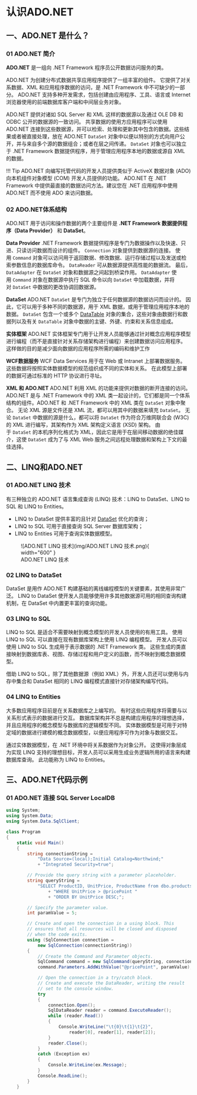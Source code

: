 # 认识ADO.NET

## 一、ADO.NET 是什么？
### 01 ADO.NET 简介

**ADO.NET** 是一组向 .NET Framework 程序员公开数据访问服务的类。

ADO.NET 为创建分布式数据共享应用程序提供了一组丰富的组件。 它提供了对关系数据、XML 和应用程序数据的访问，是 .NET Framework 中不可缺少的一部分。 ADO.NET 支持多种开发需求，包括创建由应用程序、工具、语言或 Internet 浏览器使用的前端数据库客户端和中间层业务对象。

ADO.NET 提供对诸如 SQL Server 和 XML 这样的数据源以及通过 OLE DB 和 ODBC 公开的数据源的一致访问。 共享数据的使用方应用程序可以使用 ADO.NET 连接到这些数据源，并可以检索、处理和更新其中包含的数据。这些结果或者被直接处理，放在 ADO.NET `DataSet` 对象中以便以特别的方式向用户公开，并与来自多个源的数据组合；或者在层之间传递。 `DataSet` 对象也可以独立于 .NET Framework 数据提供程序，用于管理应用程序本地的数据或源自 XML 的数据。

!!! Tip
	ADO.NET 向编写托管代码的开发人员提供类似于 ActiveX 数据对象 (ADO) 向本机组件对象模型 (COM) 开发人员提供的功能。 ADO.NET 在 .NET Framework 中提供最直接的数据访问方法。建议您在 .NET 应用程序中使用 ADO.NET 而不使用 ADO 来访问数据。

### 02 ADO.NET体系结构

ADO.NET 用于访问和操作数据的两个主要组件是 **.NET Framework 数据提供程序（Data Provider）** 和 **DataSet**。

**Data Provider** 
.NET Framework 数据提供程序是专门为数据操作以及快速、只进、只读访问数据而设计的组件。 `Connection` 对象提供到数据源的连接。 使用 `Command` 对象可以访问用于返回数据、修改数据、运行存储过程以及发送或检索参数信息的数据库命令。 `DataReader` 可从数据源提供高性能的数据流。 最后，`DataAdapter` 在 `DataSet` 对象和数据源之间起到桥梁作用。 `DataAdapter` 使用 `Command` 对象在数据源中执行 SQL 命令以向 `DataSet` 中加载数据，并将对 `DataSet` 中数据的更改协调回数据源。

**DataSet** 
ADO.NET `DataSet` 是专门为独立于任何数据源的数据访问而设计的。 因此，它可以用于多种不同的数据源，用于 XML 数据，或用于管理应用程序本地的数据。 `DataSet` 包含一个或多个 [DataTable](https://learn.microsoft.com/zh-cn/dotnet/api/system.data.datatable) 对象的集合，这些对象由数据行和数据列以及有关 `DataTable` 对象中数据的主键、外键、约束和关系信息组成。

**实体框架** 
ADO.NET 实体框架专门用于让开发人员能够通过针对概念应用程序模型进行编程（而不是直接针对关系存储架构进行编程）来创建数据访问应用程序。 这样做的目的是减少面向数据的应用程序所需的编码和维护工作

**WCF数据服务**
WCF Data Services 用于在 Web 或 Intranet 上部署数据服务。 这些数据将按照实体数据模型的规范组织成不同的实体和关系。 在此模型上部署的数据可通过标准的 HTTP 协议进行寻址。

**XML 和 ADO.NET** 
ADO.NET 利用 XML 的功能来提供对数据的断开连接的访问。 ADO.NET 是与 .NET Framework 中的 XML 类一起设计的，它们都是同一个体系结构的组件。ADO.NET 和 .NET Framework 中的 XML 类在 `DataSet` 对象中聚合。 无论 XML 源是文件还是 XML 流，都可以用其中的数据来填充 `DataSet`。 无论 `DataSet` 中数据的源是什么，都可以将 `DataSet` 作为符合万维网联合会 (W3C) 的 XML 进行编写，其架构作为 XML 架构定义语言 (XSD) 架构。 由于 `DataSet` 的本机序列化格式为 XML，因此它是用于在层间移动数据的绝佳媒介，这使 `DataSet` 成为了与 XML Web 服务之间远程处理数据和架构上下文的最佳选择。

## 二、LINQ和ADO.NET

### 01 ADO.NET LINQ 技术
有三种独立的 ADO.NET 语言集成查询 (LINQ) 技术：LINQ to DataSet、LINQ to SQL 和 LINQ to Entities。 

- LINQ to DataSet 提供丰富的且针对 [DataSet](https://learn.microsoft.com/zh-cn/dotnet/api/system.data.dataset) 优化的查询；
- LINQ to SQL 可用于直接查询 SQL Server 数据库架构； 
- LINQ to Entities 可用于查询实体数据模型。

<figure markdown> 
    ![ADO.NET LINQ 技术](img/ADO.NET LINQ 技术.png){ width="600" }
    <figcaption>ADO.NET LINQ 技术</figcaption>
</figure>

### 02 LINQ to DataSet
DataSet 是用作 ADO.NET 构建基础的离线编程模型的关键要素，其使用非常广泛。 LINQ to DataSet 使开发人员能够使用许多其他数据源可用的相同查询构建机制，在 DataSet 中内置更丰富的查询功能。

### 03 LINQ to SQL
LINQ to SQL 是适合不需要映射到概念模型的开发人员使用的有用工具。 使用 LINQ to SQL 可以直接在现有数据库架构上使用 LINQ 编程模型。 开发人员可以使用 LINQ to SQL 生成用于表示数据的 .NET Framework 类。 这些生成的类直接映射到数据库表、视图、存储过程和用户定义的函数，而不映射到概念数据模型。

借助 LINQ to SQL，除了其他数据源（例如 XML）外，开发人员还可以使用与内存中集合和 DataSet 相同的 LINQ 编程模式直接针对存储架构编写代码。

### 04 LINQ to Entities
大多数应用程序目前是在关系数据库之上编写的。 有时这些应用程序将需要与以关系形式表示的数据进行交互。 数据库架构并不总是构建应用程序的理想选择，并且应用程序的概念模型与数据库的逻辑模型不同。 实体数据模型是可用于对特定域的数据进行建模的概念数据模型，以便应用程序可作为对象与数据交互。 

通过实体数据模型，在 .NET 环境中将关系数据作为对象公开。 这使得对象层成为实现 LINQ 支持的理想目标，开发人员可以采用生成业务逻辑所用的语言来构建数据库查询。 此功能称为 LINQ to Entities。


## 三、ADO.NET代码示例

### 01 ADO.NET 连接 SQL Server LocalDB
```csharp
using System;
using System.Data;
using System.Data.SqlClient;

class Program
{
    static void Main()
    {
        string connectionString =
            "Data Source=(local);Initial Catalog=Northwind;"
            + "Integrated Security=true";

        // Provide the query string with a parameter placeholder.
        string queryString =
            "SELECT ProductID, UnitPrice, ProductName from dbo.products "
                + "WHERE UnitPrice > @pricePoint "
                + "ORDER BY UnitPrice DESC;";

        // Specify the parameter value.
        int paramValue = 5;

        // Create and open the connection in a using block. This
        // ensures that all resources will be closed and disposed
        // when the code exits.
        using (SqlConnection connection =
            new SqlConnection(connectionString))
        {
            // Create the Command and Parameter objects.
            SqlCommand command = new SqlCommand(queryString, connection);
            command.Parameters.AddWithValue("@pricePoint", paramValue);

            // Open the connection in a try/catch block.
            // Create and execute the DataReader, writing the result
            // set to the console window.
            try
            {
                connection.Open();
                SqlDataReader reader = command.ExecuteReader();
                while (reader.Read())
                {
                    Console.WriteLine("\t{0}\t{1}\t{2}",
                        reader[0], reader[1], reader[2]);
                }
                reader.Close();
            }
            catch (Exception ex)
            {
                Console.WriteLine(ex.Message);
            }
            Console.ReadLine();
        }
    }
```